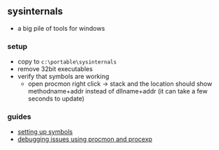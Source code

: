 ## sysinternals

- a big pile of tools for windows

### setup

- copy to `c:\portable\sysinternals`
- remove 32bit executables
- verify that symbols are working
    - open procmon right click -> stack and the location should show methodname+addr instead of dllname+addr (it can take a few seconds to update)

### guides

- [setting up symbols](https://www.xitalogy.com/windows-internals/2019/08/14/windows-internals-how-to-configure-symbols-in-sysinternals-process-explorer.html)
- [debugging issues using procmon and procexp](https://www.youtube.com/watch?v=pjKNx41Ubxw)